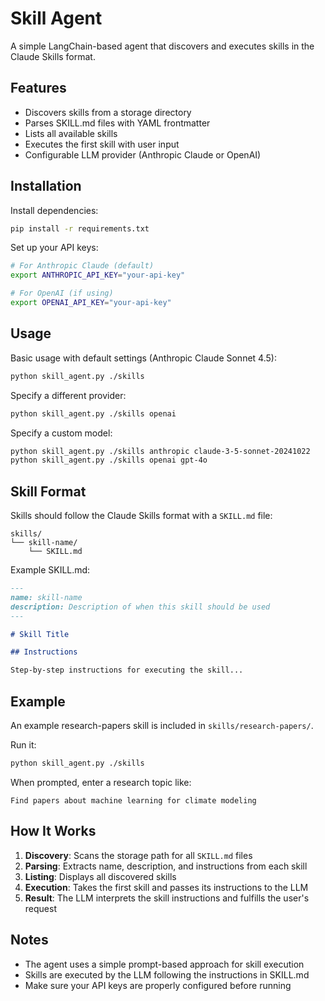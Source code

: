 # Skill Agent

A simple LangChain-based agent that discovers and executes skills in the Claude Skills format.

## Features

- Discovers skills from a storage directory
- Parses SKILL.md files with YAML frontmatter
- Lists all available skills
- Executes the first skill with user input
- Configurable LLM provider (Anthropic Claude or OpenAI)

## Installation

Install dependencies:

```bash
pip install -r requirements.txt
```

Set up your API keys:

```bash
# For Anthropic Claude (default)
export ANTHROPIC_API_KEY="your-api-key"

# For OpenAI (if using)
export OPENAI_API_KEY="your-api-key"
```

## Usage

Basic usage with default settings (Anthropic Claude Sonnet 4.5):

```bash
python skill_agent.py ./skills
```

Specify a different provider:

```bash
python skill_agent.py ./skills openai
```

Specify a custom model:

```bash
python skill_agent.py ./skills anthropic claude-3-5-sonnet-20241022
python skill_agent.py ./skills openai gpt-4o
```

## Skill Format

Skills should follow the Claude Skills format with a `SKILL.md` file:

```
skills/
└── skill-name/
    └── SKILL.md
```

Example SKILL.md:

```markdown
---
name: skill-name
description: Description of when this skill should be used
---

# Skill Title

## Instructions

Step-by-step instructions for executing the skill...
```

## Example

An example research-papers skill is included in `skills/research-papers/`.

Run it:

```bash
python skill_agent.py ./skills
```

When prompted, enter a research topic like:
```
Find papers about machine learning for climate modeling
```

## How It Works

1. **Discovery**: Scans the storage path for all `SKILL.md` files
2. **Parsing**: Extracts name, description, and instructions from each skill
3. **Listing**: Displays all discovered skills
4. **Execution**: Takes the first skill and passes its instructions to the LLM
5. **Result**: The LLM interprets the skill instructions and fulfills the user's request

## Notes

- The agent uses a simple prompt-based approach for skill execution
- Skills are executed by the LLM following the instructions in SKILL.md
- Make sure your API keys are properly configured before running
